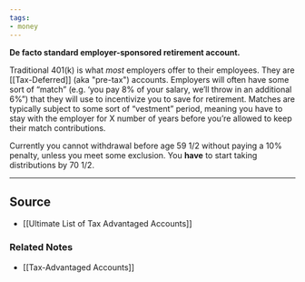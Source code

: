 ```yaml
---
tags:
- money
---
```

**De facto standard employer-sponsored retirement account.**

Traditional 401(k) is what *most* employers offer to their employees. They are [[Tax-Deferred]] (aka "pre-tax") accounts. Employers will often have some sort of “match” (e.g. ‘you pay 8% of your salary, we’ll throw in an additional 6%”) that they will use to incentivize you to save for retirement. Matches are typically subject to some sort of “vestment” period, meaning you have to stay with the employer for X number of years before you’re allowed to keep their match contributions.

Currently you cannot withdrawal before age 59 1/2 without paying a 10% penalty, unless you meet some exclusion. You **have** to start taking distributions by 70 1/2.

---

## Source
- [[Ultimate List of Tax Advantaged Accounts]]

### Related Notes
- [[Tax-Advantaged Accounts]]